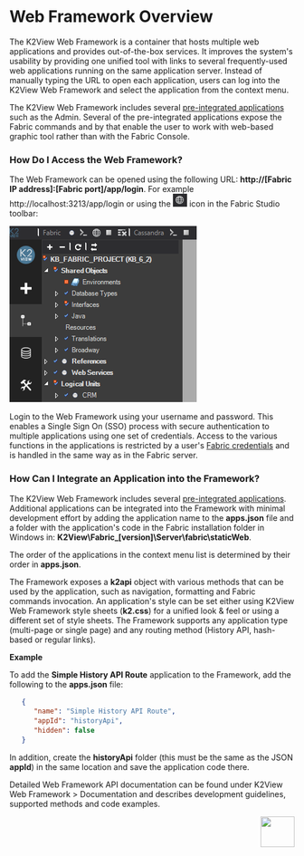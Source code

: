 # Web Framework Overview 

The K2View Web Framework is a container that hosts multiple web applications and provides out-of-the-box services. It improves the system's usability by providing one unified tool with links to several frequently-used web applications running on the same application server. Instead of manually typing the URL to open each application, users can log into the K2View Web Framework and select the application from the context menu. 

The K2View Web Framework includes several [pre-integrated applications](02_preintegrated_apps_overview.md) such as the Admin. Several of the pre-integrated applications expose the Fabric commands and by that enable the user to work with web-based graphic tool rather than with the Fabric Console.  

### How Do I Access the Web Framework?

The Web Framework can be opened using the following URL: **http://[Fabric IP address]:[Fabric port]/app/login**. For example http://localhost:3213/app/login or using the ![image](images/30_01_icon.PNG) icon in the Fabric Studio toolbar:

![image](images/30_01_toolbar.PNG)

Login to the Web Framework using your username and password. This enables a Single Sign On (SSO) process with secure authentication to multiple applications using one set of credentials. Access to the various functions in the applications is restricted by a user's [Fabric credentials](/articles/17_fabric_credentials/01_fabric_credentials_overview.md) and is handled in the same way as in the Fabric server.

### How Can I Integrate an Application into the Framework?

The K2View Web Framework includes several [pre-integrated applications](02_preintegrated_apps_overview.md). Additional applications can be  integrated into the Framework with minimal development effort by adding the application name to the **apps.json** file and a folder with the application's code in the Fabric installation folder in Windows in: **K2View\Fabric_[version]\Server\fabric\staticWeb**. 

The order of the applications in the context menu list is determined by their order in **apps.json**. 

The Framework exposes a **k2api** object with various methods that can be used by the application, such as navigation, formatting and Fabric commands invocation. An application's style can be set either using K2View Web Framework style sheets (**k2.css**) for a unified look & feel or using a different set of style sheets. The Framework supports any application type (multi-page or single page) and any routing method (History API, hash-based or regular links).

**Example**

To add the **Simple History API Route** application to the Framework, add the following to the **apps.json** file:

~~~json
   {
      "name": "Simple History API Route",
      "appId": "historyApi",
      "hidden": false
   }
~~~

In addition, create the **historyApi** folder (this must be the same as the JSON **appId**) in the same location and save the application code there.

Detailed Web Framework API documentation can be found under K2View Web Framework > Documentation and describes development guidelines, supported methods and code examples.



[<img align="right" width="60" height="54" src="/articles/images/Next.png">](02_preintegrated_apps_overview.md)

